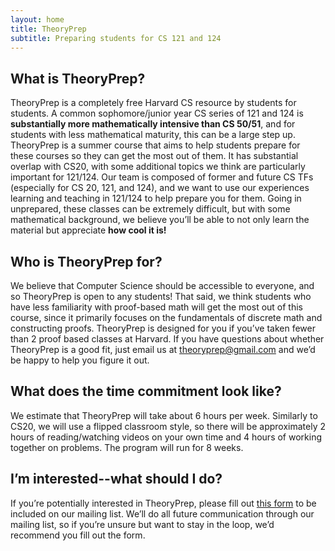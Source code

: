 ```yaml
---
layout: home
title: TheoryPrep
subtitle: Preparing students for CS 121 and 124
---
```


## What is TheoryPrep?

TheoryPrep is a completely free Harvard CS resource by students for students. A common sophomore/junior year CS series of 121 and 124 is **substantially more mathematically intensive than CS 50/51**, and for students with less mathematical maturity, this can be a large step up. TheoryPrep is a summer course that aims to help students prepare for these courses so they can get the most out of them. It has substantial overlap with CS20, with some additional topics we think are particularly important for 121/124. Our team is composed of former and future CS TFs (especially for CS 20, 121, and 124), and we want to use our experiences learning and teaching in 121/124 to help prepare you for them. Going in unprepared, these classes can be extremely difficult, but with some mathematical background, we believe you’ll be able to not only learn the material but appreciate **how cool it is!**

## Who is TheoryPrep for?

We believe that Computer Science should be accessible to everyone, and so TheoryPrep is open to any students! That said, we think students who have less familiarity with proof-based math will get the most out of this course, since it primarily focuses on the fundamentals of discrete math and constructing proofs. TheoryPrep is designed for you if you’ve taken fewer than 2 proof based classes at Harvard. If you have questions about whether TheoryPrep is a good fit, just email us at [theoryprep@gmail.com](mailto:theoryprep@gmail.com) and we’d be happy to help you figure it out.

## What does the time commitment look like?

We estimate that TheoryPrep will take about 6 hours per week. Similarly to CS20, we will use a flipped classroom style, so there will be approximately 2 hours of reading/watching videos on your own time and 4 hours of working together on problems. The program will run for 8 weeks.

## I’m interested--what should I do?

If you’re potentially interested in TheoryPrep, please fill out [this form](https://docs.google.com/forms/d/e/1FAIpQLSeg81QWFB5IOG_WocTNKqlmi1-4Xq_6M5nx8BZEMdPFwwFZVg/viewform) to be included on our mailing list. We’ll do all future communication through our mailing list, so if you’re unsure but want to stay in the loop, we’d recommend you fill out the form.

